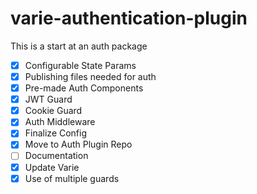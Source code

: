 # varie-authentication-plugin

This is a start at an auth package

- [x] Configurable State Params
- [x] Publishing files needed for auth
- [x] Pre-made Auth Components
- [x] JWT Guard
- [x] Cookie Guard
- [x] Auth Middleware
- [x] Finalize Config
- [x] Move to Auth Plugin Repo
- [ ] Documentation
- [x] Update Varie
- [x] Use of multiple guards
